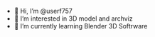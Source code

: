 - 👋 Hi, I’m @userf757
- 👀 I’m interested in 3D model and archviz
- 🌱 I’m currently learning Blender 3D Softrware

<!---
userf757/userf757 is a ✨ special ✨ repository because its `README.md` (this file) appears on your GitHub profile.
You can click the Preview link to take a look at your changes.
--->
